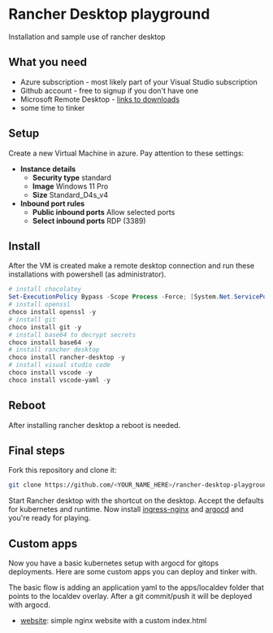 # Rancher Desktop playground

Installation and sample use of rancher desktop

## What you need

* Azure subscription - most likely part of your Visual Studio subscription
* Github account - free to signup if you don't have one
* Microsoft Remote Desktop - [links to downloads](https://learn.microsoft.com/nl-nl/windows-server/remote/remote-desktop-services/clients/remote-desktop-clients)
* some time to tinker

## Setup

Create a new Virtual Machine in azure. Pay attention to these settings:

* __Instance details__
  * __Security type__ standard
  * __Image__ Windows 11 Pro
  * __Size__ Standard_D4s_v4
* __Inbound port rules__
  * __Public inbound ports__ Allow selected ports
  * __Select inbound ports__ RDP (3389)

## Install

After the VM is created make a remote desktop connection and run these installations with powershell (as administrator).

```powershell
# install chocolatey
Set-ExecutionPolicy Bypass -Scope Process -Force; [System.Net.ServicePointManager]::SecurityProtocol = [System.Net.ServicePointManager]::SecurityProtocol -bor 3072; iex ((New-Object System.Net.WebClient).DownloadString('https://chocolatey.org/install.ps1'))
# install openssl
choco install openssl -y
# install git
choco install git -y
# install base64 to decrypt secrets
choco install base64 -y
# install rancher desktop
choco install rancher-desktop -y
# install visual studio code
choco install vscode -y
choco install vscode-yaml -y

```

## Reboot

After installing rancher desktop a reboot is needed.

## Final steps

Fork this repository and clone it:

```bash
git clone https://github.com/<YOUR_NAME_HERE>/rancher-desktop-playground.git
```

Start Rancher desktop with the shortcut on the desktop. Accept the defaults for kubernetes and runtime. Now install [ingress-nginx](ingress-nginx) and [argocd](argocd) and you're ready for playing.

## Custom apps

Now you have a basic kubernetes setup with argocd for gitops deployments. Here are some custom apps you can deploy and tinker with.

The basic flow is adding an application yaml to the apps/localdev folder that points to the localdev overlay. After a git commit/push it will be deployed with argocd.

* [website](website): simple nginx website with a custom index.html

